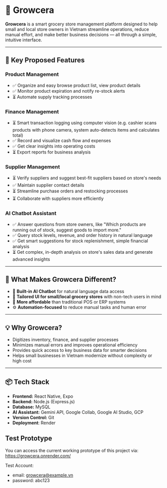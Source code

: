 # 🛒 Growcera

**Growcera** is a smart grocery store management platform designed to help small and local store owners in Vietnam streamline operations, reduce manual effort, and make better business decisions — all through a simple, intuitive interface.

---

## 🌟 Key Proposed Features

### Product Management
- ✅ Organize and easy browse product list, view product details   
- ✅ Monitor product expiration and notify re-stock alerts  
- ⏳ Automate supply tracking processes 

### Finance Management
- ⏳ Smart transaction logging using computer vision (e.g. cashier scans products with phone camera, system auto-detects items and calculates total)
- ✅ Record and visualize cash flow and expenses  
- ✅ Get clear insights into operating costs  
- ⏳ Export reports for business analysis

### Supplier Management
- ⏳ Verify suppliers and suggest best-fit suppliers based on store's needs  
- ✅ Maintain supplier contact details  
- ⏳ Streamline purchase orders and restocking processes  
- ⏳ Collaborate with suppliers more efficiently


### AI Chatbot Assistant
- ✅ Answer questions from store owners, like "Which products are running out of stock, suggest goods to import more."  
- ✅ Query stock levels, revenue, and order history in natural language  
- ✅ Get smart suggestions for stock replenishment, simple financial analysis
- ⏳  Get complex, in-depth analysis on store's sales data and generate advanced insights
---

## 🚀 What Makes Growcera Different?

- 🧠 **Built-in AI Chatbot** for natural language data access  
- 🧩 **Tailored UI for small/local grocery stores** with non-tech users in mind  
- 💸 **More affordable** than traditional POS or ERP systems  
- ⚙️ **Automation-focused** to reduce manual tasks and human error

---

## 💡 Why Growcera?

- Digitizes inventory, finance, and supplier processes  
- Minimizes manual errors and improves operational efficiency  
- Provides quick access to key business data for smarter decisions  
- Helps small businesses in Vietnam modernize without complexity or high cost

---

## 📦 Tech Stack

- **Frontend:** React Native, Expo  
- **Backend:**  Node.js (Express.js)  
- **Database:** MySQL
- **AI Assistant:** Gemini API, Google Collab, Google AI Studio, GCP
- **Version Control:** Git
- **Deployment**: Render

## Test Prototype
You can access the current working prototype of this project via: https://growcera.onrender.com/

Test Account:
- email: growcera@example.vn
- password: abc123


